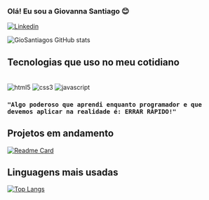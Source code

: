 ### Olá! Eu sou a Giovanna Santiago 😊

[![Linkedin](https://img.shields.io/badge/LinkedIn-0077B5?style=for-the-badge&logo=linkedin&logoColor=white)](https://www.linkedin.com/in/rafael-nicolas-7119b91b7/)

![GioSantiagos GitHub stats](https://github-readme-stats.vercel.app/api?username=giosantiagos&hide=contribs,prs&theme=tokyonight)

## Tecnologias que uso no meu cotidiano

<div style='display: inline_block'><br/>
    <img align="center" alt="html5" src="https://img.shields.io/badge/HTML-239120?style=for-the-badge&logo=html5&logoColor=white"/>
    <img align="center" alt="css3" src="https://img.shields.io/badge/CSS-239120?&style=for-the-badge&logo=css3&logoColor=white"/>
    <img align="center" alt="javascript" src="https://img.shields.io/badge/JavaScript-F7DF1E?style=for-the-badge&logo=javascript&logoColor=black"/>
</div>

### `"Algo poderoso que aprendi enquanto programador e que devemos aplicar na realidade é: ERRAR RÁPIDO!"`


## Projetos em andamento

[![Readme Card](https://github-readme-stats.vercel.app/api/pin/?username=FaelN1&repo=whatsapp-api)](https://github.com/FaelN1/watsapp-api)<br/>


## Linguagens mais usadas<br/>

[![Top Langs](https://github-readme-stats.vercel.app/api/top-langs/?username=giosantiagos&layout=compact)](https://github.com/GioSantiagos)
